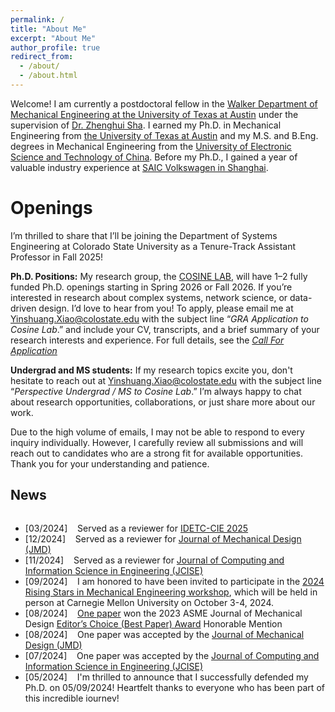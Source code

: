 ```yaml
---
permalink: /
title: "About Me"
excerpt: "About Me"
author_profile: true
redirect_from: 
  - /about/
  - /about.html
---
```


Welcome! I am currently a postdoctoral fellow in the [Walker Department of Mechanical Engineering at the University of Texas at Austin](https://www.me.utexas.edu/) under the supervision of [Dr. Zhenghui Sha](https://www.me.utexas.edu/people/faculty-directory/sha). I earned my Ph.D. in Mechanical Engineering from [the University of Texas at Austin](https://www.utexas.edu/) and my M.S. and B.Eng. degrees in Mechanical Engineering from the [University of Electronic Science and Technology of China](https://en.uestc.edu.cn/). Before my Ph.D., I gained a year of valuable industry experience at [SAIC Volkswagen in Shanghai](https://volkswagengroupchina.com.cn/en/partner/saicvolkswagen).  

Openings
======
I’m thrilled to share that I’ll be joining the Department of Systems Engineering at Colorado State University as a Tenure-Track Assistant Professor in Fall 2025! 

**Ph.D. Positions:** My research group, the [COSINE LAB](https://cosine-lab.github.io/cosinelab.org/), will have 1–2 fully funded Ph.D. openings starting in Spring 2026 or Fall 2026. If you’re interested in research about complex systems, network science, or data-driven design. I’d love to hear from you! To apply, please email me at [Yinshuang.Xiao@colostate.edu](mailto:yinshuang.xiao@colostate.edu) with the subject line “*GRA Application to Cosine Lab*.” and include your CV, transcripts, and a brief summary of your research interests and experience. For full details, see the [*Call For Application*](/files/PhD_Recuit_Cosine_Lab_CSU.pdf)

**Undergrad and MS students:** If my research topics excite you, don't hesitate to reach out at [Yinshuang.Xiao@colostate.edu](mailto:yinshuang.xiao@colostate.edu) with the subject line “*Perspective Undergrad / MS to Cosine Lab*.” I’m always happy to chat about research opportunities, collaborations, or just share more about our work.

Due to the high volume of emails, I may not be able to respond to every inquiry individually. However, I carefully review all submissions and will reach out to candidates who are a strong fit for available opportunities. Thank you for your understanding and patience.

News
------
<div style="height: 300px; overflow-y: scroll;">
  <ul>
    <li>[03/2024] &nbsp;&nbsp; Served as a reviewer for <a href="https://event.asme.org/IDETC-CIE">IDETC-CIE 2025</a></li>
    <li>[12/2024] &nbsp;&nbsp; Served as a reviewer for <a href="https://asmedigitalcollection.asme.org/mechanicaldesign">Journal of Mechanical Design (JMD)</a></li>
    <li>[11/2024] &nbsp;&nbsp; Served as a reviewer for <a href="https://asmedigitalcollection.asme.org/computingengineering">Journal of Computing and Information Science in Engineering (JCISE)</a></li>
  	<li>[09/2024] &nbsp;&nbsp; I am honored to have been invited to participate in the <a href="https://www.meche.engineering.cmu.edu/rising-stars.html">2024 Rising Stars in Mechanical Engineering workshop</a>, which will be held in person at Carnegie Mellon University on October 3-4, 2024. </li>
    <li>[08/2024] &nbsp;&nbsp; <a href="https://asmedigitalcollection.asme.org/mechanicaldesign/article/145/9/091703/1163699/Graph-Neural-Network-Based-Design-Decision-Support">One paper</a> won the 2023 ASME Journal of Mechanical Design <a href="https://asmejmd.org/editors-choice-award/">Editor’s Choice (Best Paper) Award</a> Honorable Mention </li>
    <li>[08/2024] &nbsp;&nbsp; One paper was accepted by the <a href="https://asmedigitalcollection.asme.org/mechanicaldesign">Journal of Mechanical Design (JMD)</a> </li>
    <li>[07/2024] &nbsp;&nbsp; One paper was accepted by the <a href="https://asmedigitalcollection.asme.org/computingengineering">Journal of Computing and Information Science in Engineering (JCISE)</a></li>
    <li>[05/2024] &nbsp;&nbsp; I'm thrilled to announce that I successfully defended my Ph.D. on 05/09/2024! Heartfelt thanks to everyone who has been part of this incredible journey!</li>
    <li>[05/2024] &nbsp;&nbsp; One paper was accepted by <a href="https://event.asme.org/IDETC-CIE">IDETC-CIE 2024</a></li>
    <li>[04/2024] &nbsp;&nbsp; Served as a reviewer for <a href="https://event.asme.org/IDETC-CIE">IDETC-CIE 2024</a></li>
    <li>[03/2024] &nbsp;&nbsp; I was invited to deliver my concluding internship presentation at <a href="https://www.ford.com/">Ford</a></li>
    <li>[01/2024] &nbsp;&nbsp; Served as a reviewer for <a href="https://cser.info/cser2023/cser2024/">CSER 2024</a></li>
    <li>[11/2023] &nbsp;&nbsp; Presented our <a href="/files/abstract4.pdf">recent work</a> at <a href="https://cesun.org/">CESUN 2023</a></li>
    <li>[11/2023] &nbsp;&nbsp; Served as a volunteer for <a href="https://cesun.org/">CESUN 2023</a></li>
    <li>[06/2023] &nbsp;&nbsp; I will join <a href="https://www.ford.com/">Ford Motor Company</a> as a data scientist intern</li>
  </ul>
</div>



